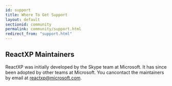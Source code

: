 ```yaml
---
id: support
title: Where To Get Support
layout: default
sectionid: community
permalink: community/support.html
redirect_from: "support.html"
---
```


## ReactXP Maintainers

ReactXP was initially developed by the Skype team at Microsoft. It has since been adopted by other teams at Microsoft. You cancontact the maintainers by email at [reactxp@microsoft.com](mailto:reactxp@microsoft.com).

